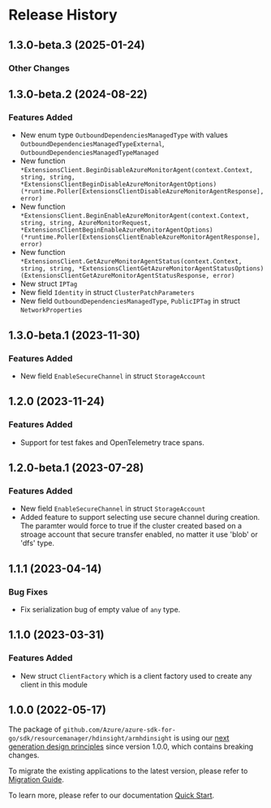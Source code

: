 # Release History

## 1.3.0-beta.3 (2025-01-24)
### Other Changes


## 1.3.0-beta.2 (2024-08-22)
### Features Added

- New enum type `OutboundDependenciesManagedType` with values `OutboundDependenciesManagedTypeExternal`, `OutboundDependenciesManagedTypeManaged`
- New function `*ExtensionsClient.BeginDisableAzureMonitorAgent(context.Context, string, string, *ExtensionsClientBeginDisableAzureMonitorAgentOptions) (*runtime.Poller[ExtensionsClientDisableAzureMonitorAgentResponse], error)`
- New function `*ExtensionsClient.BeginEnableAzureMonitorAgent(context.Context, string, string, AzureMonitorRequest, *ExtensionsClientBeginEnableAzureMonitorAgentOptions) (*runtime.Poller[ExtensionsClientEnableAzureMonitorAgentResponse], error)`
- New function `*ExtensionsClient.GetAzureMonitorAgentStatus(context.Context, string, string, *ExtensionsClientGetAzureMonitorAgentStatusOptions) (ExtensionsClientGetAzureMonitorAgentStatusResponse, error)`
- New struct `IPTag`
- New field `Identity` in struct `ClusterPatchParameters`
- New field `OutboundDependenciesManagedType`, `PublicIPTag` in struct `NetworkProperties`


## 1.3.0-beta.1 (2023-11-30)
### Features Added

- New field `EnableSecureChannel` in struct `StorageAccount`


## 1.2.0 (2023-11-24)
### Features Added

- Support for test fakes and OpenTelemetry trace spans.


## 1.2.0-beta.1 (2023-07-28)
### Features Added

- New field `EnableSecureChannel` in struct `StorageAccount`
- Added feature to support selecting use secure channel during creation. The paramter would force to true if the cluster created based on a stroage account that secure transfer enabled, no matter it use 'blob' or 'dfs' type.

## 1.1.1 (2023-04-14)
### Bug Fixes

- Fix serialization bug of empty value of `any` type.


## 1.1.0 (2023-03-31)
### Features Added

- New struct `ClientFactory` which is a client factory used to create any client in this module


## 1.0.0 (2022-05-17)

The package of `github.com/Azure/azure-sdk-for-go/sdk/resourcemanager/hdinsight/armhdinsight` is using our [next generation design principles](https://azure.github.io/azure-sdk/general_introduction.html) since version 1.0.0, which contains breaking changes.

To migrate the existing applications to the latest version, please refer to [Migration Guide](https://aka.ms/azsdk/go/mgmt/migration).

To learn more, please refer to our documentation [Quick Start](https://aka.ms/azsdk/go/mgmt).
